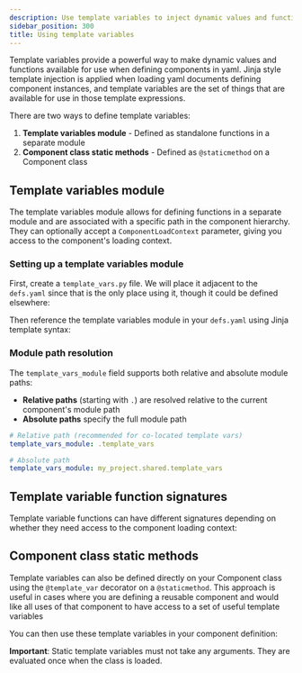 ```yaml
---
description: Use template variables to inject dynamic values and functions into your component definitions.
sidebar_position: 300
title: Using template variables
---
```


Template variables provide a powerful way to make dynamic values and functions available for use when defining components in yaml. Jinja style template injection is applied when loading yaml documents defining component instances, and template variables are the set of things that are available for use in those template expressions.

There are two ways to define template variables:

1. **Template variables module** - Defined as standalone functions in a separate module
2. **Component class static methods** - Defined as `@staticmethod` on a Component class

## Template variables module

The template variables module allows for defining functions in a separate module and are associated with a specific path in the component hierarchy. They can optionally accept a `ComponentLoadContext` parameter, giving you access to the component's loading context.

### Setting up a template variables module

First, create a `template_vars.py` file. We will place it adjacent to the `defs.yaml` since that is the only place using it, though it could be defined elsewhere:

<CodeExample
  path="docs_snippets/docs_snippets/guides/components/using-template-variables/template_vars.py"
  language="python"
  title="template_vars.py"
/>

Then reference the template variables module in your `defs.yaml` using Jinja template syntax:

<CodeExample
  path="docs_snippets/docs_snippets/guides/components/using-template-variables/defs.yaml"
  language="yaml"
  title="defs.yaml"
/>

### Module path resolution

The `template_vars_module` field supports both relative and absolute module paths:

- **Relative paths** (starting with `.`) are resolved relative to the current component's module path
- **Absolute paths** specify the full module path

```yaml
# Relative path (recommended for co-located template vars)
template_vars_module: .template_vars

# Absolute path
template_vars_module: my_project.shared.template_vars
```

## Template variable function signatures

Template variable functions can have different signatures depending on whether they need access to the component loading context:

<CodeExample
  path="docs_snippets/docs_snippets/guides/components/using-template-variables/template_var_context.py"
  language="python"
  title="template_vars.py"
/>

## Component class static methods

Template variables can also be defined directly on your Component class using the `@template_var` decorator on a `@staticmethod`. This approach is useful in cases where you are defining a reusable component and would like all uses of that component to have access to a set of useful template variables

<CodeExample
  path="docs_snippets/docs_snippets/guides/components/using-template-variables/component.py"
  language="python"
  title="my_project/components.py"
/>

You can then use these template variables in your component definition:

<CodeExample
  path="docs_snippets/docs_snippets/guides/components/using-template-variables/component_defs.yaml"
  language="yaml"
  title="defs.yaml"
/>

**Important**: Static template variables must not take any arguments. They are evaluated once when the class is loaded.
